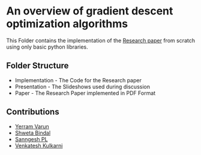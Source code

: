 # An overview of gradient descent optimization algorithms

This Folder contains the implementation of the [Research paper](https://arxiv.org/pdf/1609.04747.pdf) from scratch using only basic python libraries.

## Folder Structure
* Implementation - The Code for the Research paper
* Presentation - The Slideshows used during discussion
* Paper - The Research Paper implemented in PDF Format

## Contributions
- [Yerram Varun](https://github.com/Varun221)
- [Shweta Bindal](https://github.com/sbindal057)
- [Sanngesh PL](https://github.com/sanngesh23)
- [Venkatesh Kulkarni](https://github.com/venkatesh-kulkarni)
